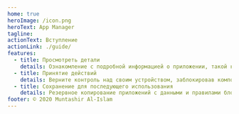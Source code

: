 ```yaml
---
home: true
heroImage: /icon.png
heroText: App Manager
tagline:
actionText: Вступление
actionLink: ./guide/
features:
  - title: Просмотреть детали
    details: Ознакомление с подробной информацией о приложении, такой как просмотр каталога установки приложения и каталога данных, информации об SDK, компонентах, операциях приложения, разрешениях и информации о подписи.
  - title: Принятие действий
    details: Верните контроль над своим устройством, заблокировав компоненты приложения и отозвав разрешения.
  - title: Сохранение для последующего использования
    details: Резервное копирование приложений с данными и правилами блокировки для их восстановления после обновления устройства или ОС.
footer: © 2020 Muntashir Al-Islam
---
```


